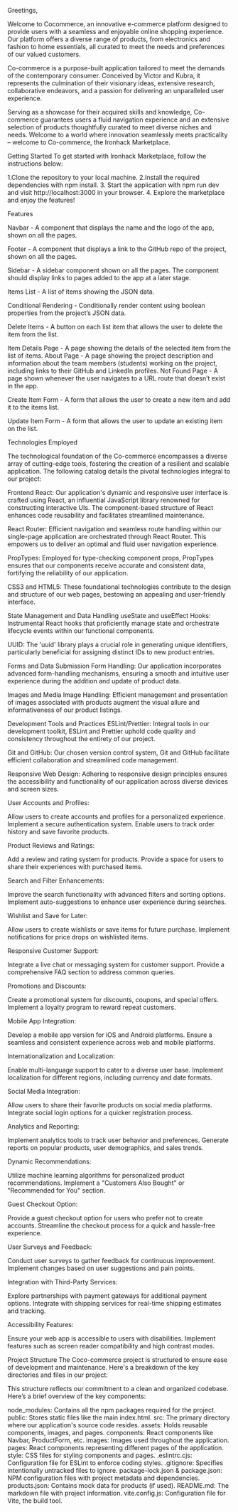 Greetings,

Welcome to Cocommerce, an innovative e-commerce platform designed to provide users with a seamless and enjoyable online shopping experience. Our platform offers a diverse range of products, from electronics and fashion to home essentials, all curated to meet the needs and preferences of our valued customers.

Co-commerce is a purpose-built application tailored to meet the demands of the contemporary consumer. Conceived by Victor and Kubra, it represents the culmination of their visionary ideas, extensive research, collaborative endeavors, and a passion for delivering an unparalleled user experience.

Serving as a showcase for their acquired skills and knowledge, Co-commerce guarantees users a fluid navigation experience and an extensive selection of products thoughtfully curated to meet diverse niches and needs. Welcome to a world where innovation seamlessly meets practicality – welcome to Co-commerce, the Ironhack Marketplace.


Getting Started
To get started with Ironhack Marketplace, follow the instructions below:

1.Clone the repository to your local machine.
2.Install the required dependencies with npm install.
3. Start the application with npm run dev and visit http://localhost:3000 in your browser.
4. Explore the marketplace and enjoy the features!


Features

Navbar - A component that displays the name and the logo of the app, shown on all the pages.

Footer - A component that displays a link to the GitHub repo of the project, shown on all the pages.

Sidebar - A sidebar component shown on all the pages. The component should display links to pages added to the app at a later stage.

Items List - A list of items showing the JSON data.

Conditional Rendering - Conditionally render content using boolean properties from the project’s JSON data.

Delete Items - A button on each list item that allows the user to delete the item from the list.

Item Details Page - A page showing the details of the selected item from the list of items.
About Page - A page showing the project description and information about the team members (students) working on the project, including links to their GitHub and LinkedIn profiles.
Not Found Page - A page shown whenever the user navigates to a URL route that doesn’t exist in the app.

Create Item Form - A form that allows the user to create a new item and add it to the items list.

Update Item Form - A form that allows the user to update an existing item on the list.



Technologies Employed

The technological foundation of the Co-commerce encompasses a diverse array of cutting-edge tools, fostering the creation of a resilient and scalable application. The following catalog details the pivotal technologies integral to our project:

Frontend
React:
Our application's dynamic and responsive user interface is crafted using React, an influential JavaScript library renowned for constructing interactive UIs. The component-based structure of React enhances code reusability and facilitates streamlined maintenance.

React Router:
Efficient navigation and seamless route handling within our single-page application are orchestrated through React Router. This empowers us to deliver an optimal and fluid user navigation experience.

PropTypes:
Employed for type-checking component props, PropTypes ensures that our components receive accurate and consistent data, fortifying the reliability of our application.

CSS3 and HTML5:
These foundational technologies contribute to the design and structure of our web pages, bestowing an appealing and user-friendly interface.

State Management and Data Handling
useState and useEffect Hooks:
Instrumental React hooks that proficiently manage state and orchestrate lifecycle events within our functional components.

UUID:
The 'uuid' library plays a crucial role in generating unique identifiers, particularly beneficial for assigning distinct IDs to new product entries.

Forms and Data Submission
Form Handling:
Our application incorporates advanced form-handling mechanisms, ensuring a smooth and intuitive user experience during the addition and update of product data.

Images and Media
Image Handling:
Efficient management and presentation of images associated with products augment the visual allure and informativeness of our product listings.

Development Tools and Practices
ESLint/Prettier:
Integral tools in our development toolkit, ESLint and Prettier uphold code quality and consistency throughout the entirety of our project.

Git and GitHub:
Our chosen version control system, Git and GitHub facilitate efficient collaboration and streamlined code management.

Responsive Web Design:
Adhering to responsive design principles ensures the accessibility and functionality of our application across diverse devices and screen sizes.



User Accounts and Profiles:

Allow users to create accounts and profiles for a personalized experience.
Implement a secure authentication system.
Enable users to track order history and save favorite products.

Product Reviews and Ratings:

Add a review and rating system for products.
Provide a space for users to share their experiences with purchased items.

Search and Filter Enhancements:

Improve the search functionality with advanced filters and sorting options.
Implement auto-suggestions to enhance user experience during searches.

Wishlist and Save for Later:

Allow users to create wishlists or save items for future purchase.
Implement notifications for price drops on wishlisted items.

Responsive Customer Support:

Integrate a live chat or messaging system for customer support.
Provide a comprehensive FAQ section to address common queries.

Promotions and Discounts:

Create a promotional system for discounts, coupons, and special offers.
Implement a loyalty program to reward repeat customers.

Mobile App Integration:

Develop a mobile app version for iOS and Android platforms.
Ensure a seamless and consistent experience across web and mobile platforms.

Internationalization and Localization:

Enable multi-language support to cater to a diverse user base.
Implement localization for different regions, including currency and date formats.

Social Media Integration:

Allow users to share their favorite products on social media platforms.
Integrate social login options for a quicker registration process.

Analytics and Reporting:

Implement analytics tools to track user behavior and preferences.
Generate reports on popular products, user demographics, and sales trends.

Dynamic Recommendations:

Utilize machine learning algorithms for personalized product recommendations.
Implement a "Customers Also Bought" or "Recommended for You" section.

Guest Checkout Option:

Provide a guest checkout option for users who prefer not to create accounts.
Streamline the checkout process for a quick and hassle-free experience.

User Surveys and Feedback:

Conduct user surveys to gather feedback for continuous improvement.
Implement changes based on user suggestions and pain points.

Integration with Third-Party Services:

Explore partnerships with payment gateways for additional payment options.
Integrate with shipping services for real-time shipping estimates and tracking.

Accessibility Features:

Ensure your web app is accessible to users with disabilities.
Implement features such as screen reader compatibility and high contrast modes.



Project Structure
The Coco-commerce project is structured to ensure ease of development and maintenance. Here's a breakdown of the key directories and files in our project:

This structure reflects our commitment to a clean and organized codebase. Here’s a brief overview of the key components:

node_modules: Contains all the npm packages required for the project.
public: Stores static files like the main index.html.
src: The primary directory where our application's source code resides.
assets: Holds reusable components, images, and pages.
components: React components like Navbar, ProductForm, etc.
images: Images used throughout the application.
pages: React components representing different pages of the application.
style: CSS files for styling components and pages.
.eslintrc.cjs: Configuration file for ESLint to enforce coding styles.
.gitignore: Specifies intentionally untracked files to ignore.
package-lock.json & package.json: NPM configuration files with project metadata and dependencies.
products.json: Contains mock data for products (if used).
README.md: The markdown file with project information.
vite.config.js: Configuration file for Vite, the build tool.


